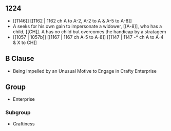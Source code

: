 ## 1224
- [[1146]] [[1162 | 1162 ch A to A-2, A-2 to A &amp; A-5 to A-8]] 
- A seeks for his own gain to impersonate a widower, [[A-8]], who has a child, [[CH]]. A has no child but overcomes the handicap by a stratagem
- [[1057 | 1057b]] [[1167 | 1167 ch A-5 to A-8]] [[1147 | 1147 -* ch A to A-4 &amp; X to CH]] 

## B Clause
- Being Impelled by an Unusual Motive to Engage in Crafty Enterprise

## Group
- Enterprise

### Subgroup
- Craftiness


